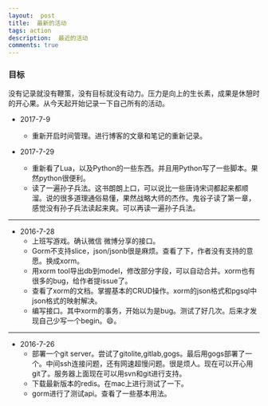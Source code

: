 ```yaml
---
layout:  post
title:  最新的活动
tags: action
description:  最近的活动
comments: true
---
```


### 目标

没有记录就没有鞭策，没有目标就没有动力。压力是向上的生长素，成果是休憩时的开心果。从今天起开始记录一下自己所有的活动。


* 2017-7-9
	* 重新开启时间管理。进行博客的文章和笔记的重新记录。



* 2017-7-29
  * 重新看了Lua，以及Python的一些东西。并且用Python写了一些脚本。果然python很便利。
  * 读了一遍孙子兵法。这书朗朗上口，可以说比一些唐诗宋词都起来都顺溜。说的很多道理通俗易懂，果然战略大师的杰作。鬼谷子读了第一章，感觉没有孙子兵法读起来爽。可以再读一遍孙子兵法。


------
* 2016-7-28
	* 上班写游戏。确认微信 微博分享的接口。
	* Gorm不支持slice，json/jsonb很是麻烦。查看了下，作者没有支持的意愿。换成xorm。
	* 用xorm tool导出db到model，修改部分字段，可以自动合并。xorm也有很多的bug，给作者提issue了。
	* 查看了xorm的文档。掌握基本的CRUD操作。xorm的json格式和pgsql中json格式的映射解决。
	* 编写接口。其中xorm的事务，开始以为是bug。测试了好几次。后来才发现自己少写一个begin。😄。
	 

------
* 2016-7-26
	* 部署一个git server。尝试了gitolite,gitlab,gogs。最后用gogs部署了一个。中间ssh连接问题，还有网速超慢问题。很是烦人。现在可以开心用git了。服务器上面现在可以用svn和git进行支持。
	* 下载最新版本的redis。在mac上进行测试了一下。
	* gorm进行了测试api。查看了一些基本用法。
	
	
	

